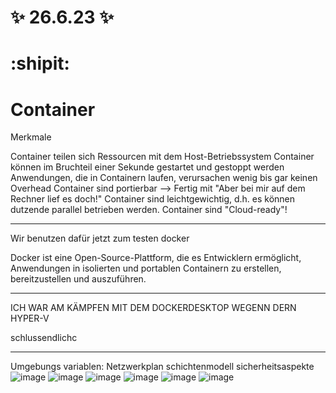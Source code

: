 # :sparkles: 26.6.23 :sparkles: 
# :shipit:
# Container
Merkmale 

Container teilen sich Ressourcen mit dem Host-Betriebssystem
Container können im Bruchteil einer Sekunde gestartet und gestoppt werden
Anwendungen, die in Containern laufen, verursachen wenig bis gar keinen Overhead
Container sind portierbar --> Fertig mit "Aber bei mir auf dem Rechner lief es doch!"
Container sind leichtgewichtig, d.h. es können dutzende parallel betrieben werden.
Container sind "Cloud-ready"!

---------------------- 
Wir benutzen dafür jetzt zum testen docker

Docker ist eine Open-Source-Plattform, die es Entwicklern ermöglicht, Anwendungen in isolierten und portablen Containern zu erstellen, bereitzustellen und auszuführen.

---
ICH WAR AM KÄMPFEN MIT DEM DOCKERDESKTOP WEGENN DERN HYPER-V

schlussendlichc

---
Umgebungs variablen:
Netzwerkplan
schichtenmodell 
sicherheitsaspekte
 ![image](https://github.com/aurora150/M300/assets/52505952/f4898b17-2760-4dd5-b086-e64adb0df34d)
![image](https://github.com/aurora150/M300/assets/52505952/b0c01a11-7d4d-4e01-a244-32803e0f255f)
![image](https://github.com/aurora150/M300/assets/52505952/52a4ea25-2e55-4819-84b2-df811b4d1812)
![image](https://github.com/aurora150/M300/assets/52505952/dbcef79d-1c62-4d55-a1b8-8348c5fc8250)
![image](https://github.com/aurora150/M300/assets/52505952/8f623156-6a30-40d4-8fca-c0cad7590f43)
![image](https://github.com/aurora150/M300/assets/52505952/2b7bf9fc-5e9a-4fbf-acb1-d9ebd51e71e3)




